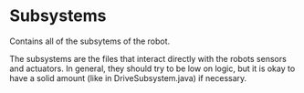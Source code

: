 # Subsystems

Contains all of the subsytems of the robot.

The subsystems are the files that interact directly with the robots sensors and actuators. In general, they should try to be low on logic, but it is okay to have a solid amount (like in DriveSubsystem.java) if necessary.
